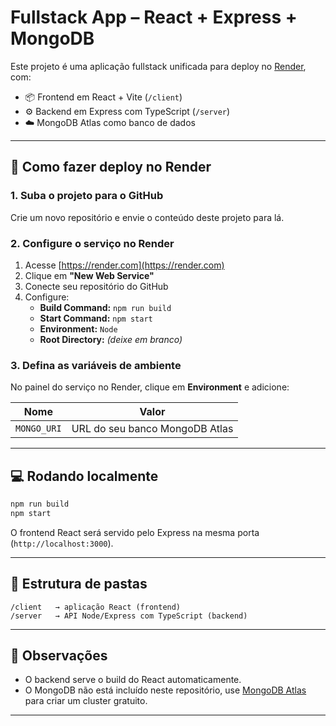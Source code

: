 # Fullstack App – React + Express + MongoDB

Este projeto é uma aplicação fullstack unificada para deploy no [Render](https://render.com), com:

- 📦 Frontend em React + Vite (`/client`)
- ⚙️ Backend em Express com TypeScript (`/server`)
- ☁️ MongoDB Atlas como banco de dados

---

## 🚀 Como fazer deploy no Render

### 1. Suba o projeto para o GitHub

Crie um novo repositório e envie o conteúdo deste projeto para lá.

### 2. Configure o serviço no Render

1. Acesse [https://render.com](https://render.com)
2. Clique em **"New Web Service"**
3. Conecte seu repositório do GitHub
4. Configure:
   - **Build Command:** `npm run build`
   - **Start Command:** `npm start`
   - **Environment:** `Node`
   - **Root Directory:** *(deixe em branco)*

### 3. Defina as variáveis de ambiente

No painel do serviço no Render, clique em **Environment** e adicione:

| Nome       | Valor                          |
|------------|--------------------------------|
| `MONGO_URI` | URL do seu banco MongoDB Atlas |

---

## 💻 Rodando localmente

```bash
npm run build
npm start
```

O frontend React será servido pelo Express na mesma porta (`http://localhost:3000`).

---

## 📁 Estrutura de pastas

```
/client   → aplicação React (frontend)
/server   → API Node/Express com TypeScript (backend)
```

---

## 📝 Observações

- O backend serve o build do React automaticamente.
- O MongoDB não está incluído neste repositório, use [MongoDB Atlas](https://www.mongodb.com/atlas/database) para criar um cluster gratuito.

---

